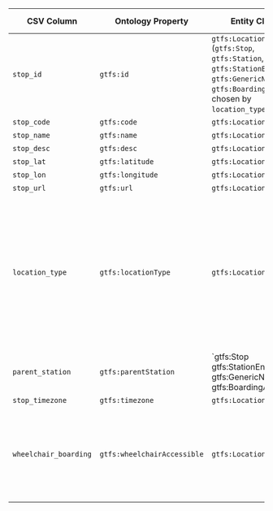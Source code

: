 | CSV Column            | Ontology Property           | Entity Class                                                                                                                               | Related Entity Class                         | Subject Generation      | Join Condition                                 | Datatype      | Function Name   | Function Output                                                                                                                                                                                                                                                                                                                                         |
|-----------------------|-----------------------------|--------------------------------------------------------------------------------------------------------------------------------------------|----------------------------------------------|-------------------------|------------------------------------------------|---------------|-----------------|---------------------------------------------------------------------------------------------------------------------------------------------------------------------------------------------------------------------------------------------------------------------------------------------------------------------------------------------------------|
| `stop_id`             | `gtfs:id`                   | `gtfs:Location` (`gtfs:Stop`, `gtfs:Station`, `gtfs:StationEntrance`, `gtfs:GenericNode`, `gtfs:BoardingArea` – chosen by `location_type`) | —                                            | `ex:location/{stop_id}` | Primary key for other mappings                 | `xsd:string`  |                 |                                                                                                                                                                                                                                                                                                                                                         |
| `stop_code`           | `gtfs:code`                 | `gtfs:Location`                                                                                                                            | —                                            | `ex:location/{stop_id}` | —                                              | `xsd:string`  | —               | —                                                                                                                                                                                                                                                                                                                                                       |
| `stop_name`           | `gtfs:name`                 | `gtfs:Location`                                                                                                                            | —                                            | `ex:location/{stop_id}` | —                                              | `xsd:string`  | —               | —                                                                                                                                                                                                                                                                                                                                                       |
| `stop_desc`           | `gtfs:desc`                 | `gtfs:Location`                                                                                                                            | —                                            | `ex:location/{stop_id}` | —                                              | `xsd:string`  | —               | —                                                                                                                                                                                                                                                                                                                                                       |
| `stop_lat`            | `gtfs:latitude`             | `gtfs:Location`                                                                                                                            | —                                            | `ex:location/{stop_id}` | —                                              | `xsd:decimal` | —               | —                                                                                                                                                                                                                                                                                                                                                       |
| `stop_lon`            | `gtfs:longitude`            | `gtfs:Location`                                                                                                                            | —                                            | `ex:location/{stop_id}` | —                                              | `xsd:decimal` | —               | —                                                                                                                                                                                                                                                                                                                                                       |
| `stop_url`            | `gtfs:url`                  | `gtfs:Location`                                                                                                                            | —                                            | `ex:location/{stop_id}` | —                                              | `xsd:anyURI`  | —               | —                                                                                                                                                                                                                                                                                                                                                       |
| `location_type`       | `gtfs:locationType`         | `gtfs:Location`                                                                                                                            | SKOS Concept (scheme *location-type*)        | `ex:location/{stop_id}` | —                                              |               | mapLocationType | 0 -> http://transport.linkeddata.es/kos/location-type/stop <br> 1 -> http://transport.linkeddata.es/kos/location-type/station <br> 2 -> http://transport.linkeddata.es/kos/location-type/entrance-exit <br> 3 -> http://transport.linkeddata.es/kos/location-type/generic-node <br> 4 -> http://transport.linkeddata.es/kos/location-type/boarding-area |
| `parent_station`      | `gtfs:parentStation`        | \`gtfs\:Stop gtfs\:StationEntrance    gtfs\:GenericNode       gtfs\:BoardingArea\`                                                         | `gtfs:Station`                               | `ex:location/{stop_id}` | `parent_station = stop_id AND location_type=1` |               |                 |                                                                                                                                                                                                                                                                                                                                                         |
| `stop_timezone`       | `gtfs:timezone`             | `gtfs:Location`                                                                                                                            | —                                            | `ex:location/{stop_id}` | —                                              | `xsd:string`  | —               | —                                                                                                                                                                                                                                                                                                                                                       |
| `wheelchair_boarding` | `gtfs:wheelchairAccessible` | `gtfs:Location`                                                                                                                            | SKOS Concept (scheme *wheelchair-accesible*) | `ex:location/{stop_id}` | —                                              |               | mapWheelchair   | 0 -> http://transport.linkeddata.es/kos/wheelchair-accesible/no-information <br> 1 -> http://transport.linkeddata.es/kos/wheelchair-accesible/accesible <br>  2 -> http://transport.linkeddata.es/kos/wheelchair-accesible/inaccesible                                                                                                                  |
